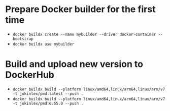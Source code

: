 # Prepare Docker builder for the first time
- `docker buildx create --name mybuilder --driver docker-container --bootstrap`
- `docker buildx use mybuilder`

# Build and upload new version to DockerHub
- `docker buildx build --platform linux/amd64,linux/arm64,linux/arm/v7 -t jokinlex/pmd:latest --push .`
- `docker buildx build --platform linux/amd64,linux/arm64,linux/arm/v7 -t jokinlex/pmd:6.55.0 --push .`